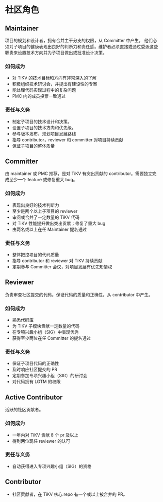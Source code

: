# 社区角色

## Maintainer

项目的规划和设计者，拥有合并主干分支的权限，从 Committer 中产生。
他们必须对子项目的健康表现出良好的判断力和责任感。维护者必须直接或通过委派这些职责来设置技术方向并为子项目做出或批准设计决策。

### 如何成为

* 对 TiKV 的技术目标和方向有非常深入的了解
* 积极组织技术研讨会，并提出有建设性的专案
* 能处理代码实现过程中的复杂问题
* PMC 内的成员投票一致通过

### 责任与义务

* 制定子项目的技术设计和决策。
* 设置子项目的技术方向和优先级。
* 参与版本发布，规划项目发展路线
* 指导 contributor，reviewer 和 committer 对项目持续贡献
* 保证子项目的整体质量

<h2 id="committer">Committer</h2>

由 maintainer 或 PMC 推荐，是对 TiKV 有突出贡献的 contributor。需要独立完成至少一个 feature 或修复重大 bug。

### 如何成为

* 表现出良好的技术判断力
* 至少是两个以上子项目的 reviewer
* 审阅或合并了一定数量的 TiKV 代码
* 对 TiKV 性能提升做出突出贡献；修复了重大 bug
* 由两名或以上在任 Maintainer 提名通过

### 责任与义务

* 整体把控项目的代码质量 
* 指导 contributor 和 reviewer 对 TiKV 持续贡献
* 定期参与 Committer 会议，对项目发展有优先知情权

<h2 id="reviewer">Reviewer</h2>

负责审查社区提交的代码，保证代码的质量和正确性，从 contributor 中产生。

### 如何成为

* 熟悉代码库
* 为 TiKV 子模块贡献一定数量的代码
* 在专项兴趣小组（SIG）中表现优秀
* 获得至少两位在任 Committer 的提名通过

### 责任与义务

* 保证子项目代码的正确性
* 及时响应社区提交的 PR
* 定期参加专项兴趣小组（SIG）的研讨会
* 对代码拥有 LGTM 的权限

## Active Contributor

活跃的社区贡献者。

### 如何成为
* 一年内对 TiKV 贡献 8 个 pr 及以上
* 得到两位现任 reviewer  的认可

### 责任与义务
* 自动获得进入专项兴趣小组（SIG）的资格

## Contributor

* 社区贡献者，在 TiKV 核心 repo 有一个或以上被合并的 PR。
